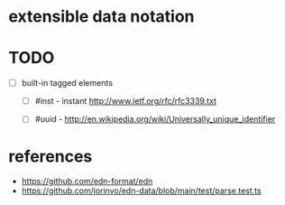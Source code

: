 # extensible data notation

# TODO

- [ ] built-in tagged elements
  - [ ] #inst - instant http://www.ietf.org/rfc/rfc3339.txt
  - [ ] #uuid - http://en.wikipedia.org/wiki/Universally_unique_identifier


# references
* https://github.com/edn-format/edn
* https://github.com/jorinvo/edn-data/blob/main/test/parse.test.ts